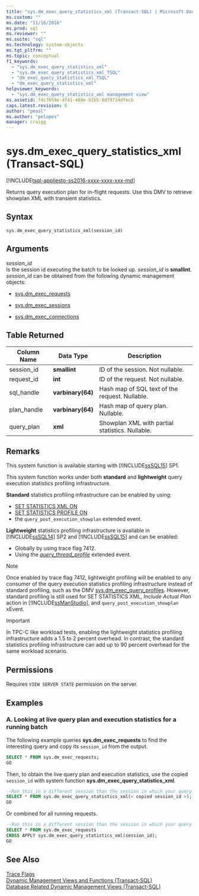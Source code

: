 ```yaml
---
title: "sys.dm_exec_query_statistics_xml (Transact-SQL) | Microsoft Docs"
ms.custom: ""
ms.date: "11/16/2016"
ms.prod: sql
ms.reviewer: ""
ms.suite: "sql"
ms.technology: system-objects
ms.tgt_pltfrm: ""
ms.topic: conceptual
f1_keywords: 
  - "sys.dm_exec_query_statistics_xml"
  - "sys.dm_exec_query_statistics_xml_TSQL"
  - "dm_exec_query_statistics_xml_TSQL"
  - "dm_exec_query_statistics_xml"
helpviewer_keywords: 
  - "sys.dm_exec_query_statistics_xml management view"
ms.assetid: fdc7659e-df41-488e-b2b5-0d79734dfecb
caps.latest.revision: 6
author: "pmasl"
ms.author: "pelopes"
manager: craigg
---
```

# sys.dm_exec_query_statistics_xml (Transact-SQL)
[!INCLUDE[tsql-appliesto-ss2016-xxxx-xxxx-xxx-md](../../includes/tsql-appliesto-ss2016-xxxx-xxxx-xxx-md.md)]

Returns query execution plan for in-flight requests. Use this DMV to retrieve showplan XML with transient statistics. 

## Syntax

```
sys.dm_exec_query_statistics_xml(session_id)  
``` 

## Arguments 
*session_id*  
 Is the session id executing the batch to be looked up. *session_id* is **smallint**. *session_id* can be obtained from the following dynamic management objects:  
  
-   [sys.dm_exec_requests](../../relational-databases/system-dynamic-management-views/sys-dm-exec-requests-transact-sql.md)  
  
-   [sys.dm_exec_sessions](../../relational-databases/system-dynamic-management-views/sys-dm-exec-sessions-transact-sql.md)  
  
-   [sys.dm_exec_connections](../../relational-databases/system-dynamic-management-views/sys-dm-exec-connections-transact-sql.md)  

## Table Returned
|Column Name|Data Type|Description|  
|-----------------|---------------|-----------------|
|session_id|**smallint**|ID of the session. Not nullable.|
|request_id|**int**|ID of the request. Not nullable.|
|sql_handle|**varbinary(64)**|Hash map of SQL text of the request. Nullable.|
|plan_handle|**varbinary(64)**|Hash map of query plan. Nullable.|
|query_plan|**xml**|Showplan XML with partial statistics. Nullable.|

## Remarks
This system function is available starting with [!INCLUDE[ssSQL15](../../includes/sssql15-md.md)] SP1.

This system function works under both **standard** and **lightweight** query execution statistics profiling infrastructure.  
  
**Standard** statistics profiling infrastructure can be enabled by using:
  -  [SET STATISTICS XML ON](../../t-sql/statements/set-statistics-xml-transact-sql.md)
  -  [SET STATISTICS PROFILE ON](../../t-sql/statements/set-statistics-profile-transact-sql.md)
  -  the `query_post_execution_showplan` extended event.  
  
**Lightweight** statistics profiling infrastructure is available in [!INCLUDE[ssSQL14](../../includes/sssql14-md.md)] SP2 and [!INCLUDE[ssSQL15](../../includes/sssql15-md.md)] and can be enabled:
  -  Globally by using trace flag 7412.
  -  Using the [*query_thread_profile*](http://support.microsoft.com/kb/3170113) extended event.
  
> [!NOTE]
> Once enabled by trace flag 7412, lightweight profiling will be enabled to any consumer of the query execution statistics profiling infrastructure instead of standard profiling, such as the DMV [sys.dm_exec_query_profiles](../../relational-databases/system-dynamic-management-views/sys-dm-exec-query-profiles-transact-sql.md).
> However, standard profiling is still used for SET STATISTICS XML, *Include Actual Plan* action in [!INCLUDE[ssManStudio](../../includes/ssManStudio-md.md)], and `query_post_execution_showplan` xEvent.

> [!IMPORTANT]
> In TPC-C like workload tests, enabling the lightweight statistics profiling infrastructure adds a 1.5 to 2 percent overhead. In contrast, the standard statistics profiling infrastructure can add up to 90 percent overhead for the same workload scenario.

## Permissions  
 Requires `VIEW SERVER STATE` permission on the server.  

## Examples  
  
### A. Looking at live query plan and execution statistics for a running batch  
 The following example queries **sys.dm_exec_requests** to find the interesting query and copy its `session_id` from the output.  
  
```sql  
SELECT * FROM sys.dm_exec_requests;  
GO  
```  
  
 Then, to obtain the live query plan and execution statistics, use the copied `session_id` with system function **sys.dm_exec_query_statistics_xml**.  
  
```sql  
--Run this in a different session than the session in which your query is running.
SELECT * FROM sys.dm_exec_query_statistics_xml(< copied session_id >);  
GO  
```   

 Or combined for all running requests.  
  
```sql  
--Run this in a different session than the session in which your query is running.
SELECT * FROM sys.dm_exec_requests
CROSS APPLY sys.dm_exec_query_statistics_xml(session_id);  
GO  
```   
  
## See Also
  [Trace Flags](../../t-sql/database-console-commands/dbcc-traceon-trace-flags-transact-sql.md)  
 [Dynamic Management Views and Functions &#40;Transact-SQL&#41;](~/relational-databases/system-dynamic-management-views/system-dynamic-management-views.md)   
 [Database Related Dynamic Management Views &#40;Transact-SQL&#41;](../../relational-databases/system-dynamic-management-views/database-related-dynamic-management-views-transact-sql.md)  


